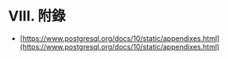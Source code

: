 # VIII. 附錄

* [https://www.postgresql.org/docs/10/static/appendixes.html](https://www.postgresql.org/docs/10/static/appendixes.html)

